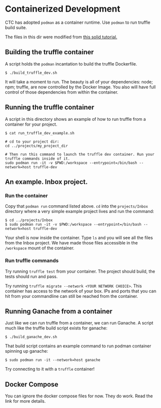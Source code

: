 # Containerized Development
CTC has adopted `podman` as a container runtime. Use `podman` to run truffle build suite.

The files in this dir were modified from [this solid tutorial.](https://medium.com/coinmonks/ethereum-development-in-docker-a6bd11d00ef2)

## Building the truffle container
A script holds the `podman` incantation to build the truffle Dockerfile.

    $ ./build_truffle_dev.sh

It will take a moment to run. The beauty is all of your dependencies: node; npm; truffle, are now controlled by the Docker Image. You also will have full control of those dependencies from within the container.

## Running the truffle container
A script in this directory shows an example of how to run truffle from a container for your project.

    $ cat run_truffle_dev_example.sh

    # cd to your project dir:
    cd ../projects/my_project_dir

    # Then run this command to launch the truffle dev container. Run your truffle commands inside of it.
    sudo podman run -it -v $PWD:/workspace --entrypoint=/bin/bash --network=host truffle-dev

## An example. Inbox project.

### Run the container
Copy that `podman run` command listed above. `cd` into the `projects/Inbox` directory where a very simple example project lives and run the command:

    $ cd ../projects/Inbox
    $ sudo podman run -it -v $PWD:/workspace --entrypoint=/bin/bash --network=host truffle-dev

Your shell is now inside the container. Type `ls` and you will see all the files from the Inbox project. We have made those files accessible in the `/workspace` mount of the container.

### Run truffle commands
Try running `truffle test` from your container. The project should build, the tests should run and pass.

Try running `truffle migrate --network <YOUR NETWORK CHOICE>`. This container has access to the network of your box. IPs and ports that you can hit from your commandline can still be reached from the container.


## Running Ganache from a container
Just like we can run truffle from a container, we can run Ganache. A script much like the truffle build script exists for ganache:

    $ ./build_ganache_dev.sh

That build script contains an example command to run podman container spinning up ganache:

    $ sudo podman run -it --network=host ganache

Try connecting to it with a `truffle` container!

## Docker Compose
You can ignore the docker compose files for now. They do work. Read the link for more details.
